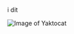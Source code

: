 #
## 
### 
####
#####
###### 
i dit

![Image of Yaktocat](https://octodex.github.com/images/yaktocat.png)
